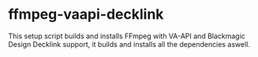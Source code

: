 # ffmpeg-vaapi-decklink

This setup script builds and installs FFmpeg with VA-API and Blackmagic Design Decklink support,
it builds and installs all the dependencies aswell.
